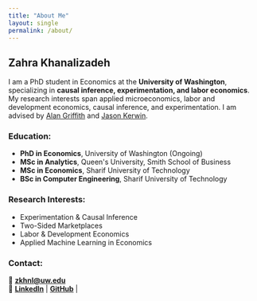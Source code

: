 ```yaml
---
title: "About Me"
layout: single
permalink: /about/
---
```


## Zahra Khanalizadeh

I am a PhD student in Economics at the **University of Washington**, specializing in **causal inference, experimentation, and labor economics**. My research interests span applied microeconomics, labor and development economics, causal inference, and experimentation. I am advised by [Alan Griffith](https://econ.washington.edu/people/alan-griffith) and [Jason Kerwin](https://jasonkerwin.com/).

### Education:
- **PhD in Economics**, University of Washington (Ongoing)
- **MSc in Analytics**, Queen's University, Smith School of Business
- **MSc in Economics**, Sharif University of Technology
- **BSc in Computer Engineering**, Sharif University of Technology

### Research Interests:
- Experimentation & Causal Inference
- Two-Sided Marketplaces
- Labor & Development Economics
- Applied Machine Learning in Economics

### Contact:
📧 **zkhnl@uw.edu**  
🔗 **[LinkedIn](https://www.linkedin.com/in/zahra-khanalizadeh)** | **[GitHub](https://github.com/zahrakhanalizade)** |
